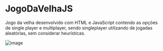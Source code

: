 # JogoDaVelhaJS

Jogo da velha desenvolvido com HTML e JavaScript contendo as opções de single player e multiplayer, sendo singleplayer utilizando de jogadas aleatórias, sem considerar heurísticas.

![image](https://github.com/FelpsCorrea/JogoDaVelhaJS/assets/64820718/7f300d8b-76bb-433c-8d83-3ee1d16fa24f)
